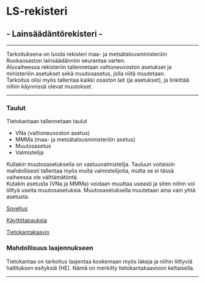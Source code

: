 # LS-rekisteri  

## - Lainsäädäntörekisteri -  
***
  
Tarkoituksena on luoda rekisteri maa- ja metsätalousministeriön Ruokaosaston lainsäädännön seurantaa varten.  
Aluvaiheessa rekisteriin tallennetaan valtioneuvoston asetukset ja ministeriön asetukset sekä muutosasetus, jolla niitä muutetaan.  
Tarkoitus olisi myös tallentaa kaikki osaston lait (ja asetukset), ja linkittää niihin käynnissä olevat muutokset.  
***  
### Taulut  
Tietokantaan tallennetaan taulut  
* VNa (valtioneuvoston asetus)  
* MMMa (maa- ja metsätalousministeriön asetus)  
* Muutosasetus  
* Valmistelija  
  
Kullakin muutosasetuksella on vastuuvalmistelija. Tauluun voitaisiin mahdollisesti tallentaa myös muita valmistelijoita, mutta se ei tässä vaiheessa ole välttämätöntä.  
Kutakin asetusta (VNa ja MMMa) voidaan muuttaa useasti ja siten niihin voi liittyä useita muutosasetuksia. Muutosasetuksella muutetaan aina vain yhtä asetusta.

[Sovellus](https://ls-rekisteri.herokuapp.com/)  

[Käyttötapauksia](https://github.com/Themis1/LS-rekisteri/blob/master/dokumentaatio/user_story.md)

[Tietokantakaavio](https://github.com/Themis1/LS-rekisteri/blob/master/dokumentaatio/LS-rekisteri_kaavio.png)

### Mahdollisuus laajennukseen

Tietokantaa on tarkoitus laajentaa koskemaan myös lakeja ja niihin liittyviä hallituksen esityksiä (HE). Nämä on merkitty tietokantakaavioon keltaisella.  
***
